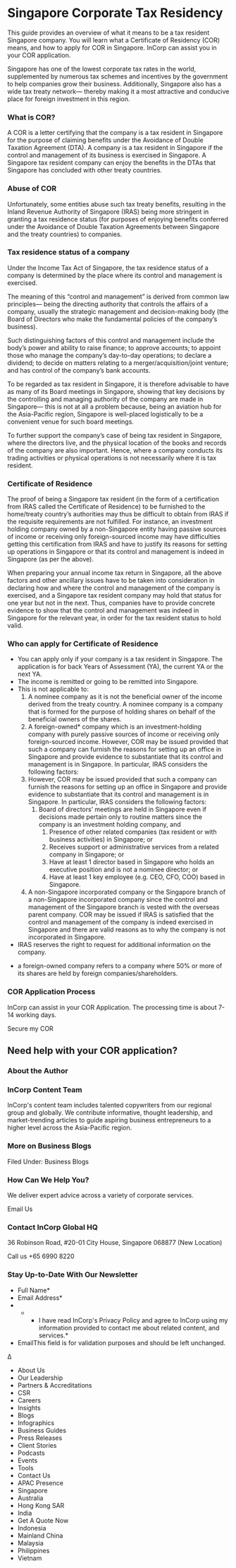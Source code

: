 # Singapore Corporate Tax Residency

<!-- image -->

This guide provides an overview of what it means to be a tax resident Singapore company. You will learn what a Certificate of Residency (COR) means, and how to apply for COR in Singapore. InCorp can assist you in your COR application.

Singapore has one of the lowest corporate tax rates in the world, supplemented by numerous tax schemes and incentives by the government to help companies grow their business. Additionally, Singapore also has a wide tax treaty network— thereby making it a most attractive and conducive place for foreign investment in this region.

### What is COR?

A COR is a letter certifying that the company is a tax resident in Singapore for the purpose of claiming benefits under the Avoidance of Double Taxation Agreement (DTA). A company is a tax resident in Singapore if the control and management of its business is exercised in Singapore. A Singapore tax resident company can enjoy the benefits in the DTAs that Singapore has concluded with other treaty countries.

### Abuse of COR

Unfortunately, some entities abuse such tax treaty benefits, resulting in the Inland Revenue Authority of Singapore (IRAS) being more stringent in granting a tax residence status (for purposes of enjoying benefits conferred under the Avoidance of Double Taxation Agreements between Singapore and the treaty countries) to companies.

### Tax residence status of a company

Under the Income Tax Act of Singapore, the tax residence status of a company is determined by the place where its control and management is exercised.

The meaning of this “control and management” is derived from common law principles— being the directing authority that controls the affairs of a company, usually the strategic management and decision-making body (the Board of Directors who make the fundamental policies of the company’s business).

Such distinguishing factors of this control and management include the body’s power and ability to raise finance; to approve accounts; to appoint those who manage the company’s day-to-day operations; to declare a dividend; to decide on matters relating to a merger/acquisition/joint venture; and has control of the company’s bank accounts.

To be regarded as tax resident in Singapore, it is therefore advisable to have as many of its Board meetings in Singapore, showing that key decisions by the controlling and managing authority of the company are made in Singapore— this is not at all a problem because, being an aviation hub for the Asia-Pacific region, Singapore is well-placed logistically to be a convenient venue for such board meetings.

To further support the company’s case of being tax resident in Singapore, where the directors live, and the physical location of the books and records of the company are also important. Hence, where a company conducts its trading activities or physical operations is not necessarily where it is tax resident.

### Certificate of Residence

The proof of being a Singapore tax resident (in the form of a certification from IRAS called the Certificate of Residence) to be furnished to the home/treaty country’s authorities may thus be difficult to obtain from IRAS if the requisite requirements are not fulfilled. For instance, an investment holding company owned by a non-Singapore entity having passive sources of income or receiving only foreign-sourced income may have difficulties getting this certification from IRAS and have to justify its reasons for setting up operations in Singapore or that its control and management is indeed in Singapore (as per the above).

When preparing your annual income tax return in Singapore, all the above factors and other ancillary issues have to be taken into consideration in declaring how and where the control and management of the company is exercised, and a Singapore tax resident company may hold that status for one year but not in the next. Thus, companies have to provide concrete evidence to show that the control and management was indeed in Singapore for the relevant year, in order for the tax resident status to hold valid.

### Who can apply for Certificate of Residence

- You can apply only if your company is a tax resident in Singapore. The application is for back Years of Assessment (YA), the current YA or the next YA.
- The income is remitted or going to be remitted into Singapore.
- This is not applicable to:
    1. A nominee company as it is not the beneficial owner of the income derived from the treaty country. A nominee company is a company that is formed for the purpose of holding shares on behalf of the beneficial owners of the shares.
    2. A foreign-owned* company which is an investment-holding company with purely passive sources of income or receiving only foreign-sourced income. However, COR may be issued provided that such a company can furnish the reasons for setting up an office in Singapore and provide evidence to substantiate that its control and management is in Singapore. In particular, IRAS considers the following factors:
    3. However, COR may be issued provided that such a company can furnish the reasons for setting up an office in Singapore and provide evidence to substantiate that its control and management is in Singapore. In particular, IRAS considers the following factors:
        1. Board of directors’ meetings are held in Singapore even if decisions made pertain only to routine matters since the company is an investment holding company, and
            1. Presence of other related companies (tax resident or with business activities) in Singapore; or
            2. Receives support or administrative services from a related company in Singapore; or
            3. Have at least 1 director based in Singapore who holds an executive position and is not a nominee director; or
            4. Have at least 1 key employee (e.g. CEO, CFO, COO) based in Singapore.
    4. A non-Singapore incorporated company or the Singapore branch of a non-Singapore incorporated company since the control and management of the Singapore branch is vested with the overseas parent company. COR may be issued if IRAS is satisfied that the control and management of the company is indeed exercised in Singapore and there are valid reasons as to why the company is not incorporated in Singapore.
- IRAS reserves the right to request for additional information on the company.

* a foreign-owned company refers to a company where 50% or more of its shares are held by foreign companies/shareholders.

### COR Application Process

InCorp can assist in your COR Application. The processing time is about 7-14 working days.

Secure my COR

## Need help with your COR application?

### About the Author

<!-- image -->

### InCorp Content Team

InCorp's content team includes talented copywriters from our regional group and globally. We contribute informative, thought leadership, and market-trending articles to guide aspiring business entrepreneurs to a higher level across the Asia-Pacific region.

### More on Business Blogs

Filed Under: Business Blogs

### How Can We Help You?

We deliver expert advice across a variety of corporate services.

Email Us

### Contact InCorp Global HQ

36 Robinson Road, #20-01 City House, Singapore 068877 
(New Location)

Call us +65 6990 8220

### Stay Up-to-Date With Our Newsletter

- Full Name*
- Email Address*
- *
    - I have read InCorp's Privacy Policy and agree to InCorp using my information provided to contact me about related content, and services.*
- EmailThis field is for validation purposes and should be left unchanged.

Δ

<!-- image -->

- About Us
- Our Leadership
- Partners &amp; Accreditations
- CSR
- Careers
- Insights
- Blogs
- Infographics
- Business Guides
- Press Releases
- Client Stories
- Podcasts
- Events
- Tools
- Contact Us
- APAC Presence
- Singapore
- Australia
- Hong Kong SAR
- India
- Get A Quote Now
- Indonesia
- Mainland China
- Malaysia
- Philippines
- Vietnam